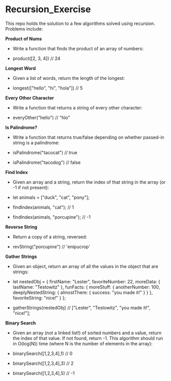 # Recursion_Exercise
This repo holds the solution to a few algorithms solved using recursion. Problems include:

**Product of Nums** 
- Write a function that finds the product of an array of numbers:

- product([2, 3, 4])   // 24

**Longest Word** 
- Given a list of words, return the length of the longest:

- longest(["hello", "hi", "hola"])  // 5

**Every Other Character** 
- Write a function that returns a string of every other character:

- everyOther("hello")  // "hlo"

**Is Palindrome?** 
- Write a function that returns true/false depending on whether passed-in string is a palindrome:

- isPalindrome("tacocat")  // true 
- isPalindrome("tacodog")  // false

**Find Index** 
- Given an array and a string, return the index of that string in the array (or -1 if not present):

- let animals = ["duck", "cat", "pony"];

- findIndex(animals, "cat");  // 1
- findIndex(animals, "porcupine");   // -1

**Reverse String** 
- Return a copy of a string, reversed:

- revString("porcupine") // 'enipucrop'

**Gather Strings** 
- Given an object, return an array of all the values in the object that are strings:

- let nestedObj = {
  firstName: "Lester",
  favoriteNumber: 22,
  moreData: {
    lastName: "Testowitz"
  },
  funFacts: {
    moreStuff: {
      anotherNumber: 100,
      deeplyNestedString: {
        almostThere: {
          success: "you made it!"
        }
      }
    },
    favoriteString: "nice!"
  }
};

- gatherStrings(nestedObj) // ["Lester", "Testowitz", "you made it!", "nice!"];

**Binary Search** 
- Given an array (not a linked list!) of sorted numbers and a value, return the index of that value. If not found, return -1. This algorithm should run in O(log(N)) time (where N is the number of elements in the array):

- binarySearch([1,2,3,4],1) // 0
- binarySearch([1,2,3,4],3) // 2
- binarySearch([1,2,3,4],5) // -1
